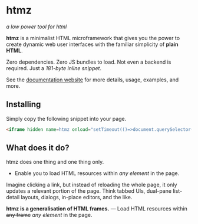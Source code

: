 # htmz

_a low power tool for html_

<b>htmz</b> is a minimalist HTML microframework that gives you the power to create dynamic web user interfaces with the familiar simplicity of **plain HTML**.

Zero dependencies. Zero JS bundles to load. Not even a backend is required. Just a _181-byte inline snippet_.

See the [documentation website](https://kalabasa.github.io/htmz) for more details, usage, examples, and more.

## Installing

Simply copy the following snippet into your page.

<!-- prettier-ignore-start -->
```html
<iframe hidden name=htmz onload="setTimeout(()=>document.querySelector(this.contentWindow.location.hash||':not(*)')?.replaceWith(...this.contentDocument.body.childNodes))"></iframe>
```
<!-- prettier-ignore-end -->

## What does it do?

htmz does one thing and one thing only.

- Enable you to load HTML resources within _any element_ in the page.

Imagine clicking a link, but instead of reloading the whole page, it only updates a relevant portion of the page. Think tabbed UIs, dual-pane list-detail layouts, dialogs, in-place editors, and the like.

**htmz is a generalisation of HTML frames.** &mdash; Load HTML resources within ~~any frame~~ _any element_ in the page.
